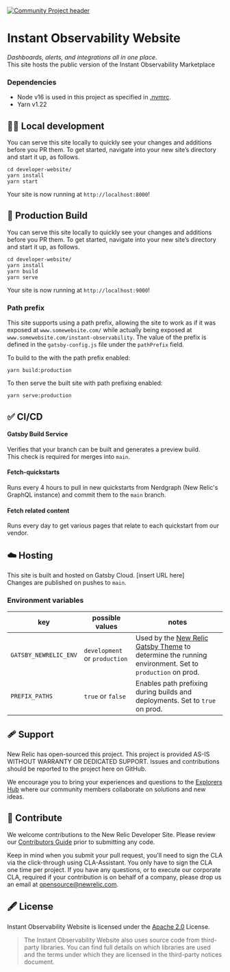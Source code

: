 [![Community Project header](https://opensource.newrelic.com/static/Community_Project-7c4805883d6396086f907f1c716477cd.png)](https://opensource.newrelic.com/oss-category/#community-project)

# Instant Observability Website

_Dashboards, alerts, and integrations all in one place._  
This site hosts the public version of the Instant Observability Marketplace

### Dependencies

- Node v16 is used in this project as specified in [.nvmrc](https://github.com/newrelic/developer-website/blob/master/.nvmrc).
- Yarn v1.22

## 👷‍♂️ Local development

You can serve this site locally to quickly see your changes and additions before you PR them. To get started, navigate into your new site’s directory and start it up, as follows.

```shell
cd developer-website/
yarn install
yarn start
```

Your site is now running at `http://localhost:8000`!


## 🚀 Production Build

You can serve this site locally to quickly see your changes and additions before you PR them. To get started, navigate into your new site’s directory and start it up, as follows.

```shell
cd developer-website/
yarn install
yarn build
yarn serve
```

Your site is now running at `http://localhost:9000`!

### Path prefix
This site supports using a path prefix, allowing the site to work as if it was exposed at `www.somewebsite.com/` while actually being exposed at `www.somewebsite.com/instant-observability`. The value of the prefix is defined in the `gatsby-config.js` file under the `pathPrefix` field. 

To build to the with the path prefix enabled:
```shell
yarn build:production
```

To then serve the built site with path prefixing enabled:
```shell
yarn serve:production
```

## ✅ CI/CD 
#### Gatsby Build Service  
Verifies that your branch can be built and generates a preview build.  
This check is required for merges into `main`.

#### Fetch-quickstarts
Runs every 4 hours to pull in new quickstarts from Nerdgraph (New Relic's GraphQL instance) and commit them to the `main` branch.

#### Fetch related content
Runs every day to get various pages that relate to each quickstart from our vendor.

## ☁️  Hosting  

This site is built and hosted on Gatsby Cloud. [insert URL here]  
Changes are published on pushes to `main`.

### Environment variables
|key|possible values|notes|
|-|-|-|
|`GATSBY_NEWRELIC_ENV`|`development` or `production`| Used by the [New Relic Gatsby Theme](https://github.com/newrelic/gatsby-theme-newrelic) to determine the running environment. Set to `production` on prod.|
|`PREFIX_PATHS`|`true` or `false`|Enables path prefixing during builds and deployments. Set to `true` on prod.|


## 🩹 Support

New Relic has open-sourced this project. This project is provided AS-IS WITHOUT WARRANTY OR DEDICATED SUPPORT. Issues and contributions should be reported to the project here on GitHub.

We encourage you to bring your experiences and questions to the [Explorers Hub](https://discuss.newrelic.com/t/opensource-newrelic-com/104943) where our community members collaborate on solutions and new ideas.

## 🚧 Contribute

We welcome contributions to the New Relic Developer Site. Please review our
[Contributors Guide](CONTRIBUTING.md) prior to submitting any code.

Keep in mind when you submit your pull request, you'll need to sign the CLA via the click-through using CLA-Assistant. You only have to sign the CLA one time per project. If you have any questions, or to execute our corporate CLA, required if your contribution is on behalf of a company, please drop us an email at opensource@newrelic.com.


## 🖋 License
Instant Observability Website is licensed under the [Apache 2.0](http://apache.org/licenses/LICENSE-2.0.txt) License.
>The Instant Observability Website also uses source code from third-party libraries. You can find full details on which libraries are used and the terms under which they are licensed in the third-party notices document.
